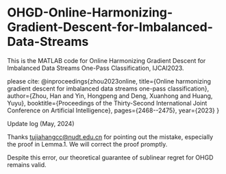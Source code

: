 # OHGD-Online-Harmonizing-Gradient-Descent-for-Imbalanced-Data-Streams

This is the MATLAB code for Online Harmonizing Gradient Descent for 
Imbalanced Data Streams One-Pass Classification, IJCAI2023.

please cite:
@inproceedings{zhou2023online,
  title={Online harmonizing gradient descent for imbalanced data streams one-pass classification},
  author={Zhou, Han and Yin, Hongpeng and Deng, Xuanhong and Huang, Yuyu},
  booktitle={Proceedings of the Thirty-Second International Joint Conference on Artificial Intelligence},
  pages={2468--2475},
  year={2023}
}

Update log (May, 2024)

Thanks <tujiahangcc@nudt.edu.cn> for pointing out the mistake, especially the proof in Lemma.1.
We will correct the proof promptly.

Despite this error, our theoretical guarantee of sublinear regret for OHGD remains valid. 


